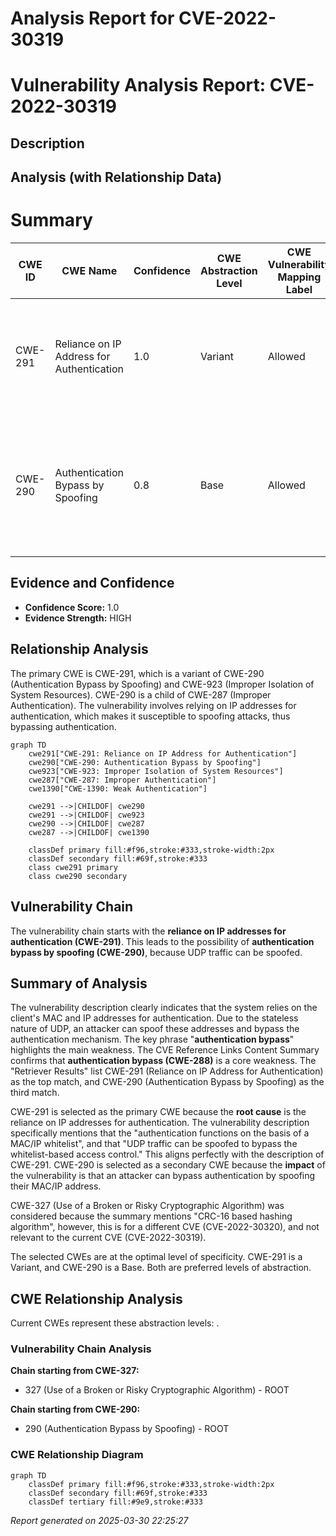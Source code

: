 # Analysis Report for CVE-2022-30319

# Vulnerability Analysis Report: CVE-2022-30319

## Description



## Analysis (with Relationship Data)

# Summary
| CWE ID | CWE Name | Confidence | CWE Abstraction Level | CWE Vulnerability Mapping Label | CWE-Vulnerability Mapping Notes |
|---|---|---|---|---|---|
| CWE-291 | Reliance on IP Address for Authentication | 1.0 | Variant | Allowed | Primary CWE. The vulnerability relies on IP address for authentication, which can be easily spoofed.|
| CWE-290 | Authentication Bypass by Spoofing | 0.8 | Base | Allowed | Secondary CWE. The vulnerability allows authentication bypass by spoofing the MAC/IP address of an authenticated client.|

## Evidence and Confidence

*   **Confidence Score:** 1.0
*   **Evidence Strength:** HIGH

## Relationship Analysis
The primary CWE is CWE-291, which is a variant of CWE-290 (Authentication Bypass by Spoofing) and CWE-923 (Improper Isolation of System Resources). CWE-290 is a child of CWE-287 (Improper Authentication). The vulnerability involves relying on IP addresses for authentication, which makes it susceptible to spoofing attacks, thus bypassing authentication.

```mermaid
graph TD
    cwe291["CWE-291: Reliance on IP Address for Authentication"]
    cwe290["CWE-290: Authentication Bypass by Spoofing"]
    cwe923["CWE-923: Improper Isolation of System Resources"]
    cwe287["CWE-287: Improper Authentication"]
    cwe1390["CWE-1390: Weak Authentication"]

    cwe291 -->|CHILDOF| cwe290
    cwe291 -->|CHILDOF| cwe923
    cwe290 -->|CHILDOF| cwe287
    cwe287 -->|CHILDOF| cwe1390

    classDef primary fill:#f96,stroke:#333,stroke-width:2px
    classDef secondary fill:#69f,stroke:#333
    class cwe291 primary
    class cwe290 secondary
```

## Vulnerability Chain
The vulnerability chain starts with the **reliance on IP addresses for authentication (CWE-291)**. This leads to the possibility of **authentication bypass by spoofing (CWE-290)**, because UDP traffic can be spoofed.

## Summary of Analysis
The vulnerability description clearly indicates that the system relies on the client's MAC and IP addresses for authentication. Due to the stateless nature of UDP, an attacker can spoof these addresses and bypass the authentication mechanism.
The key phrase "**authentication bypass**" highlights the main weakness. The CVE Reference Links Content Summary confirms that **authentication bypass (CWE-288)** is a core weakness.
The "Retriever Results" list CWE-291 (Reliance on IP Address for Authentication) as the top match, and CWE-290 (Authentication Bypass by Spoofing) as the third match.

CWE-291 is selected as the primary CWE because the **root cause** is the reliance on IP addresses for authentication. The vulnerability description specifically mentions that the "authentication functions on the basis of a MAC/IP whitelist", and that "UDP traffic can be spoofed to bypass the whitelist-based access control." This aligns perfectly with the description of CWE-291.
CWE-290 is selected as a secondary CWE because the **impact** of the vulnerability is that an attacker can bypass authentication by spoofing their MAC/IP address.

CWE-327 (Use of a Broken or Risky Cryptographic Algorithm) was considered because the summary mentions "CRC-16 based hashing algorithm", however, this is for a different CVE (CVE-2022-30320), and not relevant to the current CVE (CVE-2022-30319).

The selected CWEs are at the optimal level of specificity. CWE-291 is a Variant, and CWE-290 is a Base. Both are preferred levels of abstraction.


## CWE Relationship Analysis

Current CWEs represent these abstraction levels: .


### Vulnerability Chain Analysis

**Chain starting from CWE-327:**
- 327 (Use of a Broken or Risky Cryptographic Algorithm) - ROOT


**Chain starting from CWE-290:**
- 290 (Authentication Bypass by Spoofing) - ROOT



### CWE Relationship Diagram

```mermaid
graph TD
    classDef primary fill:#f96,stroke:#333,stroke-width:2px
    classDef secondary fill:#69f,stroke:#333
    classDef tertiary fill:#9e9,stroke:#333
```



*Report generated on 2025-03-30 22:25:27*
